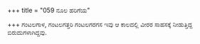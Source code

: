 +++
title = "059 ನೂಲ ಹರಿಗೆಯ"

+++
ಗಂಟಲಗಾಳ, ಗಂಟಲಗತ್ತರಿ ಗಂಟಲಗರಗಸ ಇವು ಆ ಕಾಲದಲ್ಲಿ ವೀರರ ಸಾಹಸಕ್ಕೆ ನೀಡುತ್ತಿದ್ದ ಬಿರುದುಗಳಾಗಿದ್ದವು.